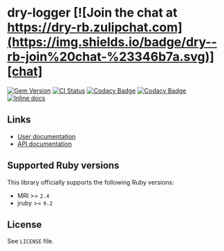 [gem]: https://rubygems.org/gems/dry-logger
[actions]: https://github.com/dry-rb/dry-logger/actions
[codacy]: https://www.codacy.com/gh/dry-rb/dry-logger
[chat]: https://dry-rb.zulipchat.com
[inchpages]: http://inch-ci.org/github/dry-rb/dry-logger

# dry-logger [![Join the chat at https://dry-rb.zulipchat.com](https://img.shields.io/badge/dry--rb-join%20chat-%23346b7a.svg)][chat]

[![Gem Version](https://badge.fury.io/rb/dry-logger.svg)][gem]
[![CI Status](https://github.com/dry-rb/dry-logger/workflows/ci/badge.svg)][actions]
[![Codacy Badge](https://api.codacy.com/project/badge/Grade/5aae4837b97044cfa4537f083ad584e9)][codacy]
[![Codacy Badge](https://api.codacy.com/project/badge/Coverage/5aae4837b97044cfa4537f083ad584e9)][codacy]
[![Inline docs](http://inch-ci.org/github/dry-rb/dry-logger.svg?branch=master)][inchpages]

## Links

* [User documentation](http://dry-rb.org/gems/dry-logger)
* [API documentation](http://rubydoc.info/gems/dry-logger)

## Supported Ruby versions

This library officially supports the following Ruby versions:

* MRI >= `2.4`
* jruby >= `9.2`

## License

See `LICENSE` file.
